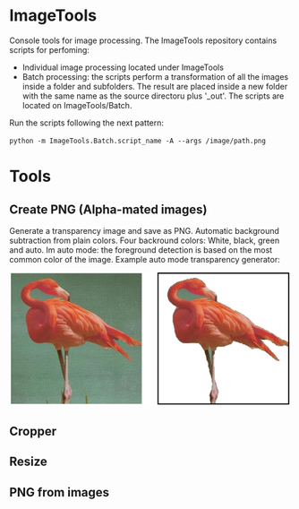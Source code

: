 # ImageTools
Console tools for image processing. The ImageTools repository contains scripts for perfoming:
- Individual image processing located under ImageTools 
- Batch processing: the scripts perform a transformation of all the images inside a folder and subfolders. The result are placed inside a new folder with the same name as the source directoru plus '_out'. The scripts are located on ImageTools/Batch.

Run the scripts following the next pattern:

`python -m ImageTools.Batch.script_name -A --args /image/path.png `

# Tools
## Create PNG (Alpha-mated images)
Generate a transparency image and save as PNG. Automatic background subtraction from plain colors. Four backround colors: White, black, green and auto. Im auto mode: the foreground detection is based on the most common color of the image. Example auto mode transparency generator:

![alt text](https://github.com/juancc/ImageTools/blob/main/Assets/Img/ex_create_png.png?raw=true)

 


## Cropper

## Resize

## PNG from images



